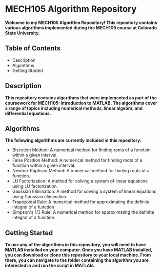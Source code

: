# MECH105 Algorithm Repository
**Welcome to my MECH105 Algorithm Repository! This repository contains various algorithms implemented during the MECH105 course at Colorado State University.**

## Table of Contents
- Description
- Algorithms
- Getting Started
## Description
**This repository contains algorithms that were implemented as part of the coursework for MECH105: Introduction to MATLAB. The algorithms cover a range of topics including numerical methods, linear algebra, and differential equations.**

## Algorithms
**The following algorithms are currently included in this repository:**

- Bisection Method: A numerical method for finding roots of a function within a given interval.
- False Position Method: A numerical method for finding roots of a function within a given interval.
- Newton-Raphson Method: A numerical method for finding roots of a function.
- LU Factorization: A method for solving a system of linear equations using LU factorization.
- Gaussian Elimination: A method for solving a system of linear equations using Gaussian elimination.
- Trapezoidal Rule: A numerical method for approximating the definite integral of a function.
- Simpson's 1/3 Rule: A numerical method for approximating the definite integral of a function.

## Getting Started
**To use any of the algorithms in this repository, you will need to have MATLAB installed on your computer. Once you have MATLAB installed, you can download or clone this repository to your local machine. From there, you can navigate to the folder containing the algorithm you are interested in and run the script in MATLAB.**
